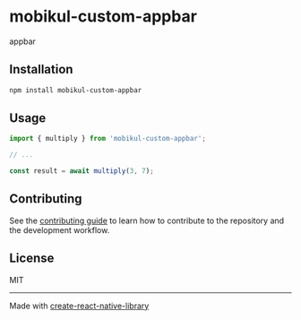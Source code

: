 # mobikul-custom-appbar

appbar

## Installation

```sh
npm install mobikul-custom-appbar
```

## Usage


```js
import { multiply } from 'mobikul-custom-appbar';

// ...

const result = await multiply(3, 7);
```


## Contributing

See the [contributing guide](CONTRIBUTING.md) to learn how to contribute to the repository and the development workflow.

## License

MIT

---

Made with [create-react-native-library](https://github.com/callstack/react-native-builder-bob)

